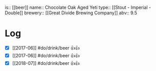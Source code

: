 is:: [[beer]]
name:: Chocolate Oak Aged Yeti
type:: [[Stout - Imperial - Double]]
brewery:: [[Great Divide Brewing Company]]
abv:: 9.5

# Log
- [x] [[2017-06]] #do/drink/beer 👍👍
- [x] [[2017-06]] #do/drink/beer 👍👍
- [x] [[2018-07]] #do/drink/beer 👍👍
